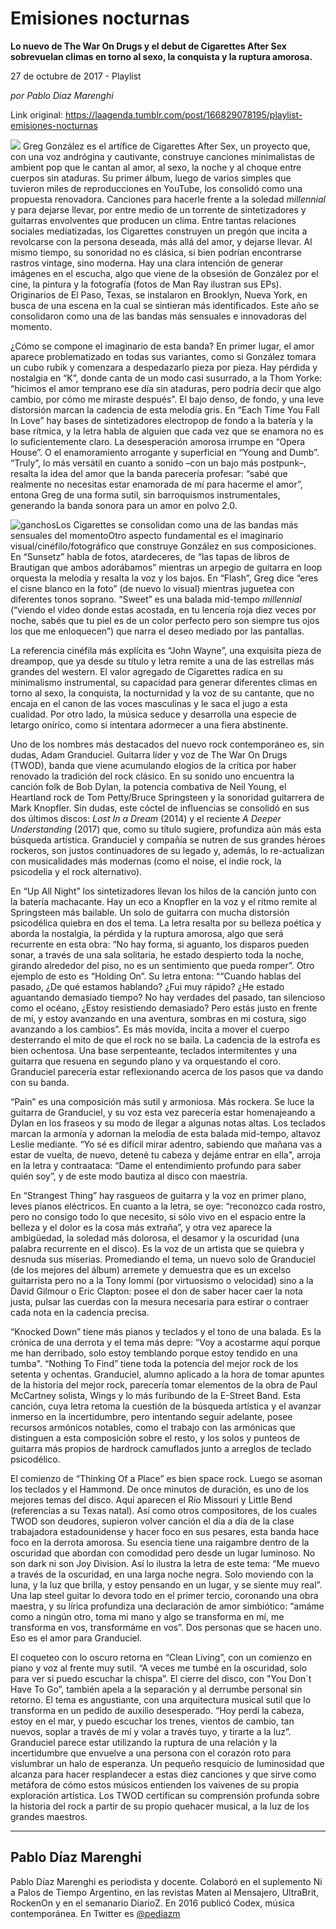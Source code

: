 # Emisiones nocturnas

**Lo nuevo de The War On Drugs y el debut de Cigarettes After Sex sobrevuelan climas en torno al sexo, la conquista y la ruptura amorosa.**

27 de octubre de 2017 - Playlist

_por Pablo Díaz Marenghi_

Link original: https://laagenda.tumblr.com/post/166829078195/playlist-emisiones-nocturnas

![](https://64.media.tumblr.com/45ea013f3cd4ee8a0d6a1598f04431cf/tumblr_inline_pjzrrwFLSM1t6q87u_500.jpg)
Greg González es el artífice de Cigarettes After Sex, un proyecto que, con una voz andrógina y cautivante, construye canciones minimalistas de ambient pop que le cantan al amor, al sexo, la noche y al choque entre cuerpos sin ataduras. Su primer álbum, luego de varios simples que tuvieron miles de reproducciones en YouTube, los consolidó como una propuesta renovadora. Canciones para hacerle frente a la soledad *millennial* y para dejarse llevar, por entre medio de un torrente de sintetizadores y guitarras envolventes que producen un clima. Entre tantas relaciones sociales mediatizadas, los Cigarettes construyen un pregón que incita a revolcarse con la persona deseada, más allá del amor, y dejarse llevar. Al mismo tiempo, su sonoridad no es clásica, si bien podrían encontrarse rastros vintage, sino moderna. Hay una clara intención de generar imágenes en el escucha, algo que viene de la obsesión de González por el cine, la pintura y la fotografía (fotos de Man Ray ilustran sus EPs). Originarios de El Paso, Texas, se instalaron en Brooklyn, Nueva York, en busca de una escena en la cual se sintieran más identificados. Este año se consolidaron como una de las bandas más sensuales e innovadoras del momento. 

¿Cómo se compone el imaginario de esta banda? En primer lugar, el amor aparece problematizado en todas sus variantes, como si González tomara un cubo rubik y comenzara a despedazarlo pieza por pieza. Hay pérdida y nostalgia en “K”, donde canta de un modo casi susurrado, a la Thom Yorke: “hicimos el amor temprano ese día sin ataduras, pero podría decir que algo cambio, por cómo me miraste después”. El bajo denso, de fondo, y una leve distorsión marcan la cadencia de esta melodía gris. En “Each Time You Fall In Love” hay bases de sintetizadores electropop de fondo a la batería y la base rítmica, y la letra habla de alguien que cada vez que se enamora no es lo suficientemente claro. La desesperación amorosa irrumpe en “Opera House”. O el enamoramiento arrogante y superficial en “Young and Dumb”. “Truly”, lo más versátil en cuanto a sonido –con un bajo más postpunk–, resalta la idea del amor que la banda parecería profesar: “sabé que realmente no necesitas estar enamorada de mí para hacerme el amor”, entona Greg de una forma sutil, sin barroquismos instrumentales, generando la banda sonora para un amor en polvo 2.0. 

![ganchos](https://64.media.tumblr.com/45ea013f3cd4ee8a0d6a1598f04431cf/tumblr_inline_pjzrrwFLSM1t6q87u_500.jpg)Los Cigarettes se consolidan como una de las bandas más sensuales del momentoOtro aspecto fundamental es el imaginario visual/cinéfilo/fotográfico que construye González en sus composiciones. En “Sunsetz” habla de fotos, atardeceres, de “las tapas de libros de Brautigan que ambos adorábamos” mientras un arpegio de guitarra en loop orquesta la melodía y resalta la voz y los bajos. En “Flash”, Greg dice “eres el cisne blanco en la foto” (de nuevo lo visual) mientras juguetea con diferentes tonos soprano. “Sweet” es una balada mid-tempo *millennial* (“viendo el video donde estas acostada, en tu lencería roja diez veces por noche, sabés que tu piel es de un color perfecto pero son siempre tus ojos los que me enloquecen”) que narra el deseo mediado por las pantallas. 

La referencia cinéfila más explícita es “John Wayne”, una exquisita pieza de dreampop, que ya desde su título y letra remite a una de las estrellas más grandes del western. El valor agregado de Cigarettes radica en su minimalismo instrumental, su capacidad para generar diferentes climas en torno al sexo, la conquista, la nocturnidad y la voz de su cantante, que no encaja en el canon de las voces masculinas y le saca el jugo a esta cualidad. Por otro lado, la música seduce y desarrolla una especie de letargo onírico, como si intentara adormecer a una fiera abstinente. 

Uno de los nombres más destacados del nuevo rock contemporáneo es, sin dudas, Adam Granduciel. Guitarra líder y voz de The War On Drugs (TWOD), banda que viene acumulando elogios de la crítica por haber renovado la tradición del rock clásico. En su sonido uno encuentra la canción folk de Bob Dylan, la potencia combativa de Neil Young, el Heartland rock de Tom Petty/Bruce Springsteen y la sonoridad guitarrera de Mark Knopfler. Sin dudas, este cóctel de influencias se consolidó en sus dos últimos discos: *Lost In a Dream* (2014) y el reciente *A Deeper Understanding* (2017) que, como su título sugiere, profundiza aún más esta búsqueda artística. Granduciel y compañía se nutren de sus grandes héroes rockeros, son justos continuadores de su legado y, además, lo re-actualizan con musicalidades más modernas (como el noise, el indie rock, la psicodelia y el rock alternativo). 

En “Up All Night” los sintetizadores llevan los hilos de la canción junto con la batería machacante. Hay un eco a Knopfler en la voz y el ritmo remite al Springsteen más bailable. Un solo de guitarra con mucha distorsión psicodélica quiebra en dos el tema. La letra resalta por su belleza poética y aborda la nostalgia, la pérdida y la ruptura amorosa, algo que será recurrente en esta obra: “No hay forma, si aguanto, los disparos pueden sonar, a través de una sala solitaria, he estado despierto toda la noche, girando alrededor del piso, no es un sentimiento que pueda romper”. Otro ejemplo de esto es “Holding On”. Su letra entona: ““Cuando hablas del pasado, ¿De qué estamos hablando? ¿Fui muy rápido? ¿He estado aguantando demasiado tiempo? No hay verdades del pasado, tan silencioso como el océano, ¿Estoy resistiendo demasiado? Pero estás justo en frente de mí, y estoy avanzando en una aventura, sombras en mi costura, sigo avanzando a los cambios”. Es más movida, incita a mover el cuerpo desterrando el mito de que el rock no se baila. La cadencia de la estrofa es bien ochentosa. Una base serpenteante, teclados intermitentes y una guitarra que resuena en segundo plano y va orquestando el coro. Granduciel parecería estar reflexionando acerca de los pasos que va dando con su banda. 

“Pain” es una composición más sutil y armoniosa. Más rockera. Se luce la guitarra de Granduciel, y su voz esta vez parecería estar homenajeando a Dylan en los fraseos y su modo de llegar a algunas notas altas. Los teclados marcan la armonía y adornan la melodía de esta balada mid-tempo, altavoz Leslie mediante. “Yo sé es difícil mirar adentro, sabiendo que mañana vas a estar de vuelta, de nuevo, detené tu cabeza y dejáme entrar en ella", arroja en la letra y contraataca: “Dame el entendimiento profundo para saber quién soy”, y de este modo bautiza al disco con maestría. 

En “Strangest Thing” hay rasgueos de guitarra y la voz en primer plano, leves pianos eléctricos. En cuanto a la letra, se oye: “reconozco cada rostro, pero no consigo todo lo que necesito, si sólo vivo en el espacio entre la belleza y el dolor es la cosa más extraña”, y otra vez aparece la ambigüedad, la soledad más dolorosa, el desamor y la oscuridad (una palabra recurrente en el disco). Es la voz de un artista que se quiebra y desnuda sus miserias. Promediando el tema, un nuevo solo de Granduciel (de los mejores del álbum) arremete y demuestra que es un excelso guitarrista pero no a la Tony Iommi (por virtuosismo o velocidad) sino a la David Gilmour o Eric Clapton: posee el don de saber hacer caer la nota justa, pulsar las cuerdas con la mesura necesaria para estirar o contraer cada nota en la cadencia precisa. 

“Knocked Down” tiene más pianos y teclados y el tono de una balada. Es la crónica de una derrota y el tema más depre: “Voy a acostarme aquí porque me han derribado, solo estoy temblando porque estoy tendido en una tumba". “Nothing To Find” tiene toda la potencia del mejor rock de los setenta y ochentas. Granduciel, alumno aplicado a la hora de tomar apuntes de la historia del mejor rock, parecería tomar elementos de la obra de Paul McCartney solista, Wings y lo más furibundo de la E-Street Band. Esta canción, cuya letra retoma la cuestión de la búsqueda artística y el avanzar inmerso en la incertidumbre, pero intentando seguir adelante, posee recursos armónicos notables, como el trabajo con las armónicas que distinguen a esta composición sobre el resto, y los solos y punteos de guitarra más propios de hardrock camuflados junto a arreglos de teclado psicodélico. 

El comienzo de “Thinking Of a Place” es bien space rock. Luego se asoman los teclados y el Hammond. De once minutos de duración, es uno de los mejores temas del disco. Aquí aparecen el Río Missouri y Little Bend (referencias a su Texas natal). Así como otros compositores, de los cuales TWOD son deudores, supieron volver canción el día a día de la clase trabajadora estadounidense y hacer foco en sus pesares, esta banda hace foco en la derrota amorosa. Su esencia tiene una raigambre dentro de la oscuridad que abordan con comodidad pero desde un lugar luminoso. No son dark ni son Joy Division. Así lo ilustra la letra de este tema: “Me muevo a través de la oscuridad, en una larga noche negra. Solo moviendo con la luna, y la luz que brilla, y estoy pensando en un lugar, y se siente muy real”. Una lap steel guitar lo devora todo en el primer tercio, coronando una obra maestra, y su lírica profundiza una declaración de amor simbiótico: “amáme como a ningún otro, toma mi mano y algo se transforma en mí, me transforma en vos, transformáme en vos”. Dos personas que se hacen uno. Eso es el amor para Granduciel. 

El coqueteo con lo oscuro retorna en “Clean Living”, con un comienzo en piano y voz al frente muy sutil. “A veces me tumbé en la oscuridad, solo para ver si puedo escuchar la chispa”. El cierre del disco, con "You Don´t Have To Go”, también apela a la separación y al derrumbe personal sin retorno. El tema es angustiante, con una arquitectura musical sutil que lo transforma en un pedido de auxilio desesperado. “Hoy perdí la cabeza, estoy en el mar, y puedo escuchar los trenes, vientos de cambio, tan nuevos, soplar a través de mí y volar a través tuyo, y tirarte a la luz”. Granduciel parece estar utilizando la ruptura de una relación y la incertidumbre que envuelve a una persona con el corazón roto para vislumbrar un halo de esperanza. Un pequeño resquicio de luminosidad que alcanza para hacer resplandecer a estas diez canciones y que sirve como metáfora de cómo estos músicos entienden los vaivenes de su propia exploración artística. Los TWOD certifican su comprensión profunda sobre la historia del rock a partir de su propio quehacer musical, a la luz de los grandes maestros. 

  




---

 Pablo Díaz Marenghi
--------------------

 Pablo Díaz Marenghi es periodista y docente. Colaboró en el suplemento Ni a Palos de Tiempo Argentino, en las revistas Maten al Mensajero, UltraBrit, RockenOn y en el semanario DiarioZ. En 2016 publicó Codex, música contemporánea. En Twitter es [@pediazm](https://twitter.com/pediazm?lang=es)  

